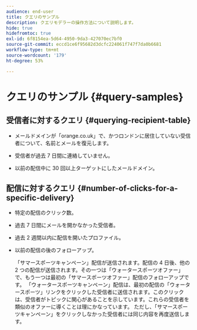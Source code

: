 ```yaml
---
audience: end-user
title: クエリのサンプル
description: クエリモデラーの操作方法について説明します。
hide: true
hidefromtoc: true
exl-id: 6f8154ea-5d64-4950-9da3-427070ec7bf0
source-git-commit: eccd1ce6f95682d3dcfc224061f747f7da0b6681
workflow-type: tm+mt
source-wordcount: '179'
ht-degree: 53%

---
```



# クエリのサンプル {#query-samples}

## 受信者に対するクエリ {#querying-recipient-table}

* メールドメインが「orange.co.uk」で、かつロンドンに居住していない受信者について、名前とメールを復元します。

* 受信者が過去 7 日間に連絡していません。

* 以前の配信中に 30 回以上ターゲットにしたメールドメイン。

## 配信に対するクエリ {#number-of-clicks-for-a-specific-delivery}

* 特定の配信のクリック数。

* 過去 7 日間にメールを開かなかった受信者。

* 過去 2 週間以内に配信を開いたプロファイル。

* 以前の配信の後のフォローアップ。

  「サマースポーツキャンペーン」配信が送信されます。配信の 4 日後、他の 2 つの配信が送信されます。その一つは「ウォータースポーツオファー」で、もう一つは最初の「サマースポーツオファー」配信のフォローアップです。 「ウォータースポーツキャンペーン」配信は、最初の配信の「ウォータースポーツ」リンクをクリックした受信者に送信されます。このクリックは、受信者がトピックに関心があることを示しています。これらの受信者を類似のオファーに導くことは理にかなっています。
ただし、「サマースポーツキャンペーン」をクリックしなかった受信者には同じ内容を再度送信します。
